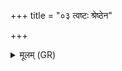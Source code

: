 +++
title = "०३ त्वष्टः श्रेष्ठेन"

+++
<details><summary>मूलम् (GR)</summary>

त्वष्टः श्रेष्ठेन (…) ॥ +++(see 12.3.10)+++
</details>
